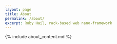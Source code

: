 ```yaml
---
layout: page
title: About
permalink: /about/
excerpt: Ruby Hail, rack-based web nano-framework
---
```


{% include about_content.md %}
